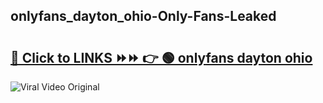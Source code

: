 
 ## onlyfans_dayton_ohio-Only-Fans-Leaked

# <h2><a href="https://clipsfans.com/onlyfans_dayton_ohio&ref=git">🔗 Click to LINKS ⏩⏩ 👉 🟢 onlyfans dayton ohio </a></h2>

<a href="https://clipsfans.com/onlyfans_dayton_ohio&ref=git" rel="nofollow" data-target="animated-image.originalLink"><img src="https://i.ibb.co.com/xMMVF88/686577567.gif" alt="Viral Video Original" style="max-width: 100%; display: inline-block;" data-target="animated-image.originalImage"></a>
